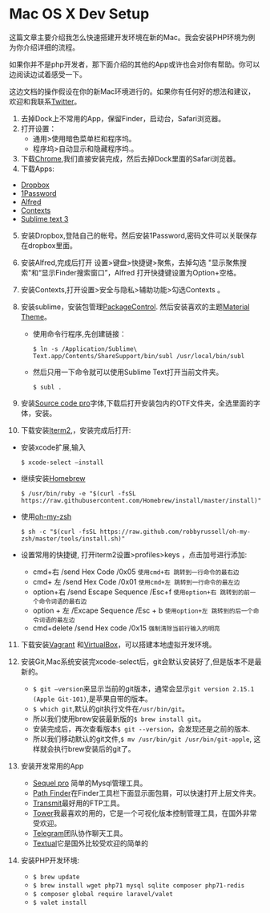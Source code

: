 # Mac OS X Dev Setup

这篇文章主要介绍我怎么快速搭建开发环境在新的Mac。我会安装PHP环境为例为你介绍详细的流程。

如果你并不是php开发者，那下面介绍的其他的App或许也会对你有帮助。你可以边阅读边试着感受一下。

这边文档的操作假设在你的新Mac环境进行的。如果你有任何好的想法和建议，欢迎和我联系[Twitter](https://twitter.com/JustinDxtan)。



1. 去掉Dock上不常用的App，保留Finder，启动台，Safari浏览器。
2. 打开设置：
   - 通用>使用暗色菜单栏和程序坞。
   - 程序坞>自动显示和隐藏程序坞.。
3. 下载[Chrome](https://www.google.com/chrome/),我们直接安装完成，然后去掉Dock里面的Safari浏览器。
4. 下载Apps:
 - [Dropbox](https://www.dropbox.com)
 - [1Password](https://1password.com/)
 - [Alfred](https://www.alfredapp.com/)
 - [Contexts](https://contexts.co/)
 - [Sublime text 3](https://www.sublimetext.com/)
5. 安装Dropbox,登陆自己的帐号。然后安装1Password,密码文件可以关联保存在dropbox里面。

6. 安装Alfred,完成后打开 设置>键盘>快捷键>聚焦，去掉勾选 "显示聚焦搜索"和“显示Finder搜索窗口”，Alfred 打开快捷键设置为Option+空格。

7. 安装Contexts,打开设置>安全与隐私>辅助功能>勾选Contexts 。

8. 安装sublime，安装包管理[PackageControl](https://packagecontrol.io/installation). 然后安装喜欢的主题[Material Theme](https://github.com/equinusocio/material-theme)。

   - 使用命令行程序,先创建链接：

     `$ ln -s /Application/Sublime\ Text.app/Contents/ShareSupport/bin/subl /usr/local/bin/subl `

   - 然后只用一下命令就可以使用Sublime Text打开当前文件夹。

     `$ subl .`

     

9. 安装[Source code pro](https://github.com/adobe-fonts/source-code-pro/tags )字体,下载后打开安装包内的OTF文件夹，全选里面的字体，安装。

10. 下载安装[Iterm2](https://www.iterm2.com/),，安装完成后打开:

  - 安装xcode扩展,输入

    `$ xcode-select —install `

  - 继续安装[Homebrew](https://brew.sh)

    `$ /usr/bin/ruby -e "$(curl -fsSL https://raw.githubusercontent.com/Homebrew/install/master/install)"`

  - 使用[oh-my-zsh](http://ohmyz.sh/)

    `$ sh -c "$(curl -fsSL https://raw.github.com/robbyrussell/oh-my-zsh/master/tools/install.sh)"`

  - 设置常用的快捷键, 打开iterm2设置>profiles>keys ，点击加号进行添加:

    - cmd+右 /send Hex Code /0x05 `使用cmd+右 跳转到一行命令的最右边`
    - cmd+ 左 /send Hex Code /0x01 `使用cmd+左 跳转到一行命令的最左边`
    - option+右 /send Escape Sequence /Esc+f  `使用option+右 跳转到的前一个命令词语的最右边`
    - option + 左 /Excape Sequence /Esc + b `使用option+左 跳转到的后一个命令词语的最左边`
    - cmd+delete /send Hex code /0x15 `强制清除当前行输入的明亮`

11. 下载安装[Vagrant](https://www.vagrantup.com/) 和[VirtualBox](https://www.virtualbox.org/)，可以搭建本地虚拟开发环境。

12. 安装Git,Mac系统安装完xcode-select后，git会默认安装好了,但是版本不是最新的。

    -  `$ git —version`来显示当前的git版本，通常会显示`git version 2.15.1 (Apple Git-101)`,是苹果自带的版本。
    - `$ which git`,默认的git执行文件在`/usr/bin/git`。
    - 所以我们使用brew安装最新版的`$ brew install git`。
    - 安装完成后，再次查看版本`$ git --version`，会发现还是之前的版本.
    - 所以我们移动默认的git文件,`$ mv /usr/bin/git /usr/bin/git-apple`, 这样就会执行brew安装后的git了。

13. 安装开发常用的App

    - [Sequel pro](https://www.sequelpro.com/) 简单的Mysql管理工具。
    - [Path Finder](https://cocoatech.com/#/)在Finder工具栏下面显示面包屑，可以快速打开上层文件夹。
    - [Transmit](https://panic.com/transmit/)最好用的FTP工具。
    - [Tower](https://www.git-tower.com/mac/)我最喜欢的用的，它是一个可视化版本控制管理工具，在国外非常受欢迎。
    - [Telegram](https://telegram.org/)团队协作聊天工具。
    - [Textual](https://www.codeux.com/textual/)它是国外比较受欢迎的简单的

14. 安装PHP开发环境:

    - `$ brew update`
    - `$ brew install wget php71 mysql sqlite composer php71-redis` 
    - `$ composer global require laravel/valet`
    - `$ valet install`